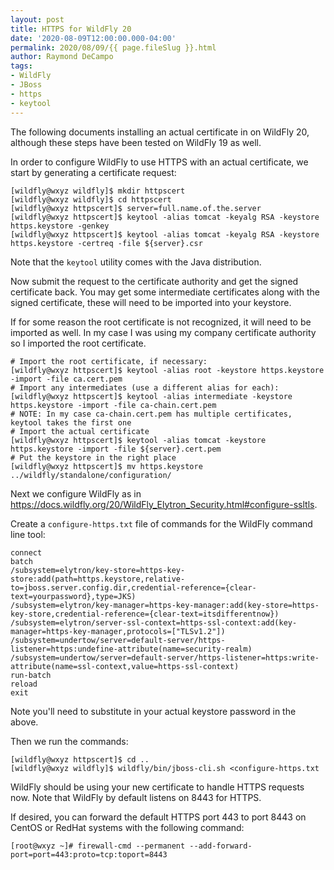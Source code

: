 ```yaml
---
layout: post
title: HTTPS for WildFly 20
date: '2020-08-09T12:00:00.000-04:00'
permalink: 2020/08/09/{{ page.fileSlug }}.html
author: Raymond DeCampo
tags:
- WildFly
- JBoss
- https
- keytool
---
```


The following documents installing an actual certificate in on WildFly 20, although these steps have been tested on WildFly 19 as well.
<!-- excerpt -->

In order to configure WildFly to use HTTPS with an actual certificate, we start by generating a certificate request:

```shell
[wildfly@wxyz wildfly]$ mkdir httpscert
[wildfly@wxyz wildfly]$ cd httpscert
[wildfly@wxyz httpscert]$ server=full.name.of.the.server
[wildfly@wxyz httpscert]$ keytool -alias tomcat -keyalg RSA -keystore https.keystore -genkey
[wildfly@wxyz httpscert]$ keytool -alias tomcat -keyalg RSA -keystore https.keystore -certreq -file ${server}.csr
```

Note that the `keytool` utility comes with the Java distribution.

Now submit the request to the certificate authority and get the signed certificate back. You may get some intermediate certificates along with the signed certificate, these will need to be imported into your keystore.

If for some reason the root certificate is not recognized, it will need to be imported as well.  In my case I was using my company certificate authority so I imported the root certificate.

```shell
# Import the root certificate, if necessary:
[wildfly@wxyz httpscert]$ keytool -alias root -keystore https.keystore -import -file ca.cert.pem
# Import any intermediates (use a different alias for each):
[wildfly@wxyz httpscert]$ keytool -alias intermediate -keystore https.keystore -import -file ca-chain.cert.pem
# NOTE: In my case ca-chain.cert.pem has multiple certificates, keytool takes the first one
# Import the actual certificate
[wildfly@wxyz httpscert]$ keytool -alias tomcat -keystore https.keystore -import -file ${server}.cert.pem
# Put the keystore in the right place
[wildfly@wxyz httpscert]$ mv https.keystore ../wildfly/standalone/configuration/
```

Next we configure WildFly as in <https://docs.wildfly.org/20/WildFly_Elytron_Security.html#configure-ssltls>.

Create a `configure-https.txt` file of commands for the WildFly command line tool:

```none
connect
batch
/subsystem=elytron/key-store=https-key-store:add(path=https.keystore,relative-to=jboss.server.config.dir,credential-reference={clear-text=yourpassword},type=JKS)
/subsystem=elytron/key-manager=https-key-manager:add(key-store=https-key-store,credential-reference={clear-text=itsdifferentnow})
/subsystem=elytron/server-ssl-context=https-ssl-context:add(key-manager=https-key-manager,protocols=["TLSv1.2"])
/subsystem=undertow/server=default-server/https-listener=https:undefine-attribute(name=security-realm)
/subsystem=undertow/server=default-server/https-listener=https:write-attribute(name=ssl-context,value=https-ssl-context)
run-batch
reload
exit
```

Note you'll need to substitute in your actual keystore password in the above.

Then we run the commands:

```shell
[wildfly@wxyz httpscert]$ cd ..
[wildfly@wxyz wildfly]$ wildfly/bin/jboss-cli.sh <configure-https.txt
```

WildFly should be using your new certificate to handle HTTPS requests now.  Note that WildFly by default listens on 8443 for HTTPS.

If desired, you can forward the default HTTPS port 443 to port 8443 on CentOS or RedHat systems with the following command:

```none
[root@wxyz ~]# firewall-cmd --permanent --add-forward-port=port=443:proto=tcp:toport=8443
```
